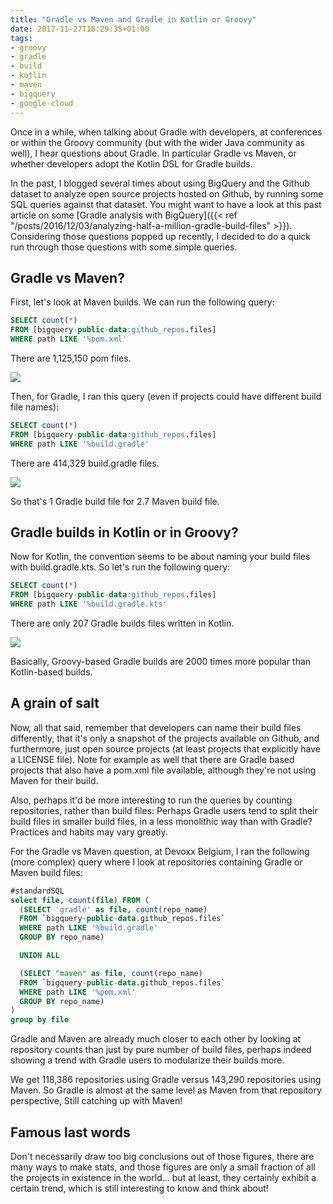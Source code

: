 ```yaml
---
title: "Gradle vs Maven and Gradle in Kotlin or Groovy"
date: 2017-11-27T16:29:35+01:00
tags:
- groovy
- gradle
- build
- kotlin
- maven
- bigquery
- google-cloud
---
```


Once in a while, when talking about Gradle with developers, at conferences or within the Groovy community (but with the wider Java community as well), I hear questions about Gradle. In particular Gradle vs Maven, or whether developers adopt the Kotlin DSL for Gradle builds.

In the past, I blogged several times about using BigQuery and the Github dataset to analyze open source projects hosted on Github, by running some SQL queries against that dataset. You might want to have a look at this past article on some [Gradle analysis with BigQuery]({{< ref "/posts/2016/12/03/analyzing-half-a-million-gradle-build-files" >}}). Considering those questions popped up recently, I decided to do a quick run through those questions with some simple queries.

## Gradle vs Maven?

First, let's look at Maven builds. We can run the following query:

```sql
SELECT count(*) 
FROM [bigquery-public-data:github_repos.files] 
WHERE path LIKE '%pom.xml'
```

There are 1,125,150 pom files.

![](/img/bq-groovy/gradle-builds-vs-maven-builds.png)

Then, for Gradle, I ran this query (even if projects could have different build file names):

```sql
SELECT count(*) 
FROM [bigquery-public-data:github_repos.files] 
WHERE path LIKE '%build.gradle'
```

There are 414,329 build.gradle files.

![](/img/bq-groovy/gradle-builds-in-groovy.png)

So that's 1 Gradle build file for 2.7 Maven build file.

## Gradle builds in Kotlin or in Groovy?

Now for Kotlin, the convention seems to be about naming your build files with build.gradle.kts. So let's run the following query:

```sql
SELECT count(*) 
FROM [bigquery-public-data:github_repos.files] 
WHERE path LIKE '%build.gradle.kts'
```

There are only 207 Gradle builds files written in Kotlin.

![](/img/bq-groovy/gradle-builds-in-kotlin.png)

Basically, Groovy-based Gradle builds are 2000 times more popular than Kotlin-based builds.

## A grain of salt

Now, all that said, remember that developers can name their build files differently, that it's only a snapshot of the projects available on Github, and furthermore, just open source projects (at least projects that explicitly have a LICENSE file). Note for example as well that there are Gradle based projects that also have a pom.xml file available, although they're not using Maven for their build.

Also, perhaps it'd be more interesting to run the queries by counting repositories, rather than build files: Perhaps Gradle users tend to split their build files in smaller build files, in a less monolithic way than with Gradle? Practices and habits may vary greatly.

For the Gradle vs Maven question, at Devoxx Belgium, I ran the following (more complex) query where I look at repositories containing Gradle or Maven build files:

```sql
#standardSQL
select file, count(file) FROM (
  (SELECT 'gradle' as file, count(repo_name)
  FROM `bigquery-public-data.github_repos.files`
  WHERE path LIKE '%build.gradle'
  GROUP BY repo_name)

  UNION ALL

  (SELECT "maven" as file, count(repo_name)
  FROM `bigquery-public-data.github_repos.files`
  WHERE path LIKE '%pom.xml'
  GROUP BY repo_name)
)
group by file
```

Gradle and Maven are already much closer to each other by looking at repository counts than just by pure number of build files, perhaps indeed showing a trend with Gradle users to modularize their builds more.

We get 118,386 repositories using Gradle versus 143,290 repositories using Maven. So Gradle is almost at the same level as Maven from that repository perspective, Still catching up with Maven!

## Famous last words

Don't necessarily draw too big conclusions out of those figures, there are many ways to make stats, and those figures are only a small fraction of all the projects in existence in the world... but at least, they certainly exhibit a certain trend, which is still interesting to know and think about!